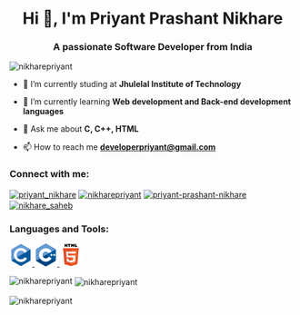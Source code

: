 <h1 align="center">Hi 👋, I'm Priyant Prashant Nikhare</h1>
<h3 align="center">A passionate Software Developer from India</h3>

<p align="left"> <img src="https://komarev.com/ghpvc/?username=nikharepriyant&label=Profile%20views&color=0e75b6&style=flat" alt="nikharepriyant" /> </p>

- 🔭 I’m currently studing at **Jhulelal Institute of Technology**

- 🌱 I’m currently learning **Web development and Back-end development languages**

- 💬 Ask me about **C, C++, HTML**

- 📫 How to reach me **developerpriyant@gmail.com**

<h3 align="left">Connect with me:</h3>
<p align="left">
<a href="https://twitter.com/priyant_nikhare" target="blank"><img align="center" src="https://raw.githubusercontent.com/rahuldkjain/github-profile-readme-generator/master/src/images/icons/Social/twitter.svg" alt="priyant_nikhare" height="30" width="40" /></a>
<a href="https://linkedin.com/in/nikharepriyant" target="blank"><img align="center" src="https://raw.githubusercontent.com/rahuldkjain/github-profile-readme-generator/master/src/images/icons/Social/linked-in-alt.svg" alt="nikharepriyant" height="30" width="40" /></a>
<a href="https://stackoverflow.com/users/priyant-prashant-nikhare" target="blank"><img align="center" src="https://raw.githubusercontent.com/rahuldkjain/github-profile-readme-generator/master/src/images/icons/Social/stack-overflow.svg" alt="priyant-prashant-nikhare" height="30" width="40" /></a>
<a href="https://instagram.com/nikhare_saheb" target="blank"><img align="center" src="https://raw.githubusercontent.com/rahuldkjain/github-profile-readme-generator/master/src/images/icons/Social/instagram.svg" alt="nikhare_saheb" height="30" width="40" /></a>
</p>

<h3 align="left">Languages and Tools:</h3>
<p align="left"> <a href="https://www.cprogramming.com/" target="_blank" rel="noreferrer"> <img src="https://raw.githubusercontent.com/devicons/devicon/master/icons/c/c-original.svg" alt="c" width="40" height="40"/> </a> <a href="https://www.w3schools.com/cpp/" target="_blank" rel="noreferrer"> <img src="https://raw.githubusercontent.com/devicons/devicon/master/icons/cplusplus/cplusplus-original.svg" alt="cplusplus" width="40" height="40"/> </a> <a href="https://www.w3.org/html/" target="_blank" rel="noreferrer"> <img src="https://raw.githubusercontent.com/devicons/devicon/master/icons/html5/html5-original-wordmark.svg" alt="html5" width="40" height="40"/> </a> </p>

<p><img align="left" src="https://github-readme-stats.vercel.app/api/top-langs?username=nikharepriyant&show_icons=true&locale=en&layout=compact" alt="nikharepriyant" /></p>

<p>&nbsp;<img align="center" src="https://github-readme-stats.vercel.app/api?username=nikharepriyant&show_icons=true&locale=en" alt="nikharepriyant" /></p>

<p><img align="center" src="https://github-readme-streak-stats.herokuapp.com/?user=nikharepriyant&" alt="nikharepriyant" /></p>
